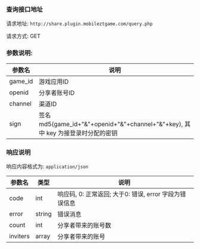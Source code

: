 ### 查询接口地址

请求地址: `http://share.plugin.mobileztgame.com/query.php` 

请求方式: GET

### 参数说明:


| 参数名  | 说明          |
|---------|---------------|
| game_id | 游戏应用ID    |
| openid  | 分享者账号ID  |
| channel | 渠道ID        |
| sign    | 签名 md5(game_id+"&"+openid+"&"+channel+"&"+key), 其中 key 为接登录时分配的密钥 |


### 响应说明

响应内容格式为: `application/json`


| 参数名  | 类型   | 说明          |
|---------|--------|---------------|
| code    | int    | 响应码, 0: 正常返回; 大于0: 错误, error 字段为错误信息  |
| error   | string | 错误消息           |
| count   | int    | 分享者带来的账号数 |
| inviters | array | 分享者带来的账号 |
